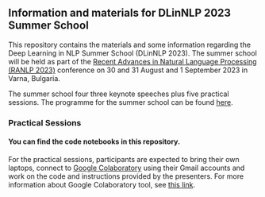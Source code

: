 ## Information and materials for DLinNLP 2023 Summer School 

This repository contains the materials and some information regarding the Deep Learning in NLP Summer School (DLinNLP 2023).
The summer school will be held as part of the [Recent Advances in Natural Language Processing (RANLP 2023)](http://ranlp.org/ranlp2023/) conference on 30 and 31 August and 1 September 2023 in Varna, Bulgaria.

The summer school four three keynote speeches plus five practical sessions. The programme for the summer school can be found [here](https://dlinnlp2023.github.io/#programme).


### Practical Sessions

#### You can find the code notebooks in this repository.

For the practical sessions, participants are expected to bring their own laptops, connect to [Google Colaboratory](https://colab.research.google.com/) using their Gmail accounts and work on the code and instructions provided by the presenters. For more information about Google Colaboratory tool, see [this link](https://research.google.com/colaboratory/faq.html).
